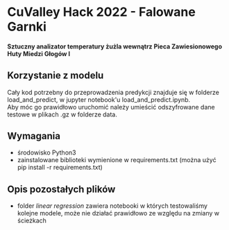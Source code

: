 # CuValley Hack 2022 - Falowane Garnki

#### Sztuczny analizator temperatury żużla wewnątrz Pieca Zawiesionowego Huty Miedzi Głogów I

## Korzystanie z modelu
Cały kod potrzebny do przeprowadzenia predykcji znajduje się w folderze load_and_predict, w jupyter notebook'u load_and_predict.ipynb.<br>
Aby móc go prawidłowo uruchomić należy umieścić odszyfrowane dane testowe w plikach .gz w folderze data.

## Wymagania
- środowisko Python3
- zainstalowane biblioteki wymienione w requirements.txt (można użyć pip install -r requirements.txt)


## Opis pozostałych plików
- folder *linear regression* zawiera notebooki w których testowaliśmy kolejne modele, może nie działać prawidłowo ze względu na zmiany w ścieżkach
 
